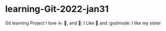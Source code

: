 # learning-Git-2022-jan31
Git learning Project
I love ☕: 🍕, and 💃:
I Like 🍫 and :godmode:
I like my sister


